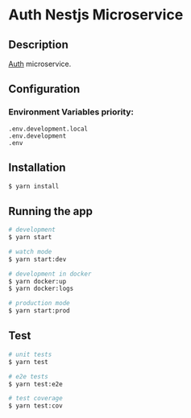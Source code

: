# Auth Nestjs Microservice
## Description

[Auth](https://gitlab.com/pm-v2/microservices/auth-microservice) microservice.

## Configuration

### Environment Variables priority:
```text
.env.development.local
.env.development
.env
```

## Installation

```bash
$ yarn install
```

## Running the app

```bash
# development
$ yarn start

# watch mode
$ yarn start:dev

# development in docker
$ yarn docker:up
$ yarn docker:logs

# production mode
$ yarn start:prod
```

## Test

```bash
# unit tests
$ yarn test

# e2e tests
$ yarn test:e2e

# test coverage
$ yarn test:cov
```
